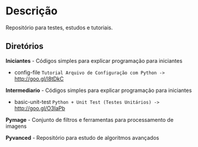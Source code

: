 # Descrição
Repositório para testes, estudos e tutoriais.

## Diretórios

**Iniciantes** - Códigos simples para explicar programação para iniciantes
* config-file `Tutorial Arquivo de Configuração com Python -> ` http://goo.gl/l8tDkC
 
**Intermediario** - Códigos simples para explicar programação para iniciantes
* basic-unit-test `Python + Unit Test (Testes Unitários) -> ` http://goo.gl/O3IaPb

**Pymage** - Conjunto de filtros e ferramentas para processamento de imagens

**Pyvanced** - Repositório para estudo de algoritmos avançados
